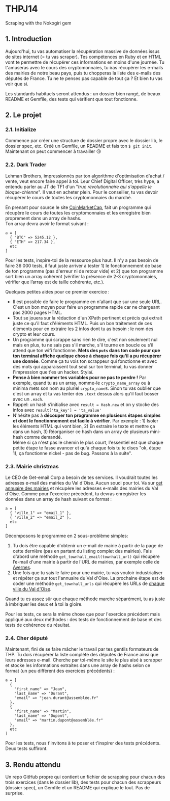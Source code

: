 # THPJ14
Scraping with the Nokogiri gem
<h2>1. Introduction</h2>
<p>Aujourd'hui, tu vas automatiser la récupération massive de données issus de sites internet (= tu vas scraper). Tes compétences en Ruby et en HTML vont te permettre de récupérer ces informations en moins d'une journée. Tu t'amuseras avec le cours des cryptomonnaies, tu iras récupérer les e-mails des mairies de notre beau pays, puis tu chopperas la liste des e-mails des députés de France. Tu ne te penses pas capable de tout ça ? Et bien tu vas voir que si.</p>

<p>Les standards habituels seront attendus : un dossier bien rangé, de beaux README et Gemfile, des tests qui vérifient que tout fonctionne.</p>

<h2>2. Le projet</h2>
<h3>2.1. Initialize</h3>
<p>Commence par créer une structure de dossier propre avec le dossier lib, le dossier spec, etc. Créé un Gemfile, un README et fais ton <code>$ git init</code>. Maintenant on peut commencer à travailler 😘</p>


<h3>2.2. Dark Trader</h3>
<p>Lehman Brothers, impressionnés par ton algorithme d'optimisation d'achat / vente, veut encore faire appel à toi. Leur Chief Digital Officer, très hype, a entendu parler au JT de TF1 d'un "<i>truc révolutionnaire qui s'appelle le bloque-chienne</i>". Il veut en acheter plein. Pour le conseiller, tu vas devoir récupérer le cours de toutes les cryptomonnaies du marché.</p>

<p>En prenant pour source le site <a href="https://coinmarketcap.com/all/views/all/" target="_blank">CoinMarketCap</a>, fait un programme qui récupère le cours de toutes les cryptomonnaies et les enregistre bien proprement dans un array de hashs. <br> Ton array devra avoir le format suivant :</p>

<pre><code class="language-ruby">a = [
  { "BTC" => 5245.12 },
  { "ETH" => 217.34 }, 
  etc
]</code></pre>


<p>Pour les tests, inspire-toi de la ressource plus haut. Il n'y a pas besoin de faire 36 000 tests, il faut juste arriver à tester 1) le fonctionnement de base de ton programme (pas d'erreur ni de retour vide) et 2) que ton programme sort bien un array cohérent (vérifier la présence de 2-3 cryptomonnaies, vérifier que l’array est de taille cohérente, etc.).</p>

<p>Quelques petites aides pour ce premier exercice :</p>
<ul>
  <li>Il est possible de faire le programme en n'allant que sur une seule URL. C'est un bon moyen pour faire un programme rapide car ne chargeant pas 2000 pages HTML.</li>
  <li>Tout se jouera sur la rédaction d'un XPath pertinent et précis qui extrait juste ce qu'il faut d'éléments HTML. Puis un bon traitement de ces éléments pour en extraire les 2 infos dont tu as besoin : le nom des crypto et leur cours.</li>
  <li>Un programme qui scrappe sans rien te dire, c'est non seulement nul mais en plus, tu ne sais pas s'il marche, s'il tourne en boucle ou s’il attend que ton wifi fonctionne. <b>Mets des <code>puts</code> dans ton code pour que ton terminal affiche quelque chose à chaque fois qu'il a pu récupérer une donnée</b>. Comme ça tu vois ton scrappeur qui fonctionne et avec des mots qui apparaissent tout seul sur ton terminal, tu vas donner l'impression que t'es un hacker. Stylaï.</li>
  <li><b>Pense à bien nommer tes variables pour ne pas te perdre !</b> Par exemple, quand tu as un array, nomme-le <code>crypto_name_array</code> ou à minima mets son nom au pluriel <code>crypto_nameS</code>. Sinon tu vas oublier que c'est un array et tu vas tenter des <code>.text</code> dessus alors qu'il faut bosser avec un <code>.each</code>.</li>
  <li>Rappel: un hash s’initialise avec <code>result = Hash.new</code> et on y stocke des infos avec <code>result['ta_key'] = 'ta_value'</code> </li>
  <li>N'hésite pas à <b>découper ton programme en plusieurs étapes simples et dont le fonctionnement est facile à vérifier</b>. Par exemple : 1) Isoler les éléments HTML qui vont bien, 2) En extraire le texte et mettre ça dans un hash, 3) Réorganiser ce hash dans un array de plusieurs mini-hash comme demandé. <br>Même si ça n'est pas le chemin le plus court, l'essentiel est que chaque petite étape te fasse avancer et qu'à chaque fois tu te dises "ok, étape 1), ça fonctionne nickel - pas de bug. Passons à la suite".</li>
</ul>

<h3>2.3. Mairie christmas</h3>

<p>Le CEO de Get-email Corp a besoin de tes services. Il voudrait toutes les adresses e-mail des mairies du Val d'Oise. Aucun souci pour toi. Va sur <a href="http://annuaire-des-mairies.com/" target="_blank">cet annuaire des mairies</a> et récupère les adresses e-mails des mairies du Val d'Oise. Comme pour l'exercice précédent, tu devras enregistrer les données dans un array de hash suivant ce format :</p>

<pre><code class="language-ruby">a = [
  { "ville_1" => "email_1" },
  { "ville_2" => "email_2" }, 
  etc
]</code></pre>


<p>Décomposons le programme en 2 sous-problème simples:</p>
<ol>
  <li>Tu dois être capable d'obtenir un e-mail de mairie à partir de la page de cette dernière (pas en partant du listing complet des mairies). Fais d'abord une méthode <code>get_townhall_email(townhall_url)</code> qui récupère l’e-mail d'une mairie à partir de l'URL de mairies, par exemple celle de <a href="https://www.annuaire-des-mairies.com/95/avernes.html" target="_blank">Avernes</a>.</li>
  <li>Une fois que tu sais le faire pour une mairie, tu vas vouloir industrialiser et répéter ça sur tout l'annuaire du Val d'Oise. La prochaine étape est de coder une méthode <code>get_townhall_urls</code> qui récupère les URLs de <a href="https://www.annuaire-des-mairies.com/val-d-oise.html">chaque ville du Val d'Oise</a>.</li>
</ol>

<p>Quand tu es assez sûr que chaque méthode marche séparément, tu as juste à imbriquer les deux et à toi la gloire.</p>

<p>Pour les tests, ce sera la même chose que pour l'exercice précédent mais appliqué aux deux méthodes : des tests de fonctionnement de base et des tests de cohérence du résultat.</p>

<h3>2.4. Cher député </h3>
<p>Maintenant, fini de se faire mâcher le travail par tes gentils formateurs de THP. Tu dois récupérer la liste complète des députés de France ainsi que leurs adresses e-mail. Cherche par toi-même le site le plus aisé à scrapper et stocke les informations extraites dans une array de hashs selon ce format (un peu différent des exercices précédents) : </p>

<pre><code class="language-ruby">a = [
  { 
    "first_name" => "Jean",
    "last_name" => "Durant",
    "email" => "jean.durant@assemblée.fr"
  },
  { 
    "first_name" => "Martin",
    "last_name" => "Dupont",
    "email" => "martin.dupont@assemblée.fr"
  },
  etc
]</code></pre>

<p>Pour les tests, nous t'invitons à te poser et t'inspirer des tests précédents. Deux tests suffiront.</p>

<h2>3. Rendu attendu</h2>
<p>Un repo GitHub propre qui contient un fichier de scrapping pour chacun des trois exercices (dans le dossier lib), des tests pour chacun des scrappeurs (dossier spec), un Gemfile et un README qui explique le tout. Pas de surprise.</p>

